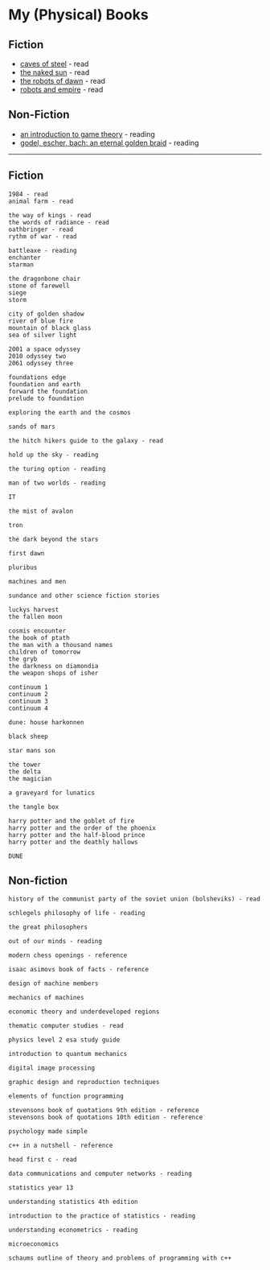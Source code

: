 # My (Physical) Books

## Fiction

* [caves of steel](isaac-asimov/caves-of-steel) - read
* [the naked sun](isaac-asimov/the-naked-sun) - read
* [the robots of dawn](isaac-asimov/the-robots-of-dawn) - read
* [robots and empire](isaac-asimov/robots-and-empire) - read

## Non-Fiction

* [an introduction to game theory](game-theory) - reading
* [godel, escher, bach: an eternal golden braid](godel-escher-bach) - reading

---

## Fiction

```
1984 - read
animal farm - read

the way of kings - read
the words of radiance - read
oathbringer - read
rythm of war - read

battleaxe - reading
enchanter 
starman

the dragonbone chair
stone of farewell
siege
storm

city of golden shadow
river of blue fire
mountain of black glass
sea of silver light

2001 a space odyssey
2010 odyssey two
2061 odyssey three

foundations edge
foundation and earth
forward the foundation
prelude to foundation

exploring the earth and the cosmos

sands of mars

the hitch hikers guide to the galaxy - read

hold up the sky - reading

the turing option - reading

man of two worlds - reading

IT

the mist of avalon

tron

the dark beyond the stars

first dawn

pluribus

machines and men

sundance and other science fiction stories

luckys harvest
the fallen moon

cosmis encounter
the book of ptath
the man with a thousand names
children of tomorrow
the gryb
the darkness on diamondia
the weapon shops of isher

continuum 1
continuum 2
continuum 3
continuum 4

dune: house harkonnen

black sheep

star mans son

the tower
the delta
the magician

a graveyard for lunatics

the tangle box

harry potter and the goblet of fire
harry potter and the order of the phoenix
harry potter and the half-blood prince
harry potter and the deathly hallows

DUNE
```

## Non-fiction

```
history of the communist party of the soviet union (bolsheviks) - read

schlegels philosophy of life - reading

the great philosophers

out of our minds - reading

modern chess openings - reference

isaac asimovs book of facts - reference

design of machine members

mechanics of machines

economic theory and underdeveloped regions

thematic computer studies - read

physics level 2 esa study guide

introduction to quantum mechanics

digital image processing

graphic design and reproduction techniques

elements of function programming

stevensons book of quotations 9th edition - reference
stevensons book of quotations 10th edition - reference

psychology made simple

c++ in a nutshell - reference

head first c - read

data communications and computer networks - reading

statistics year 13

understanding statistics 4th edition

introduction to the practice of statistics - reading

understanding econometrics - reading

microeconomics

schaums outline of theory and problems of programming with c++
```

